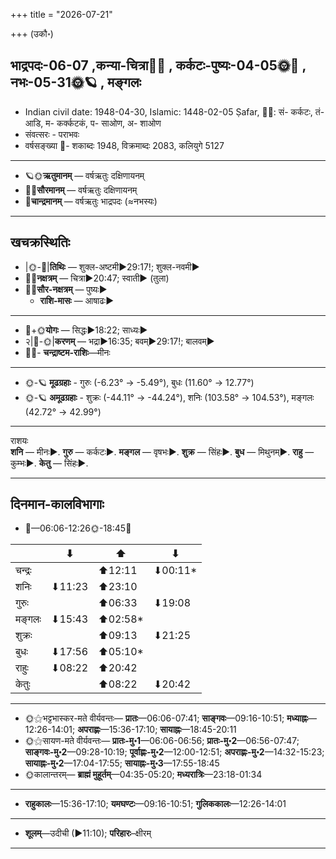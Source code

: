 +++
title = "2026-07-21"

+++
(उकौ॰)
## भाद्रपदः-06-07  ,कन्या-चित्रा🌛🌌  ,  कर्कटः-पुष्यः-04-05🌞🌌  ,  नभः-05-31🌞🪐  , मङ्गलः
- Indian civil date: 1948-04-30, Islamic: 1448-02-05 Ṣafar, 🌌🌞: सं- कर्कटः, तं- आडि, म- कर्क्कटकं, प- साओण, अ- शाओण
- संवत्सरः - पराभवः
- वर्षसङ्ख्या 🌛- शकाब्दः 1948, विक्रमाब्दः 2083, कलियुगे 5127
___________________
- 🪐🌞**ऋतुमानम्** — वर्षऋतुः दक्षिणायनम्
- 🌌🌞**सौरमानम्** — वर्षऋतुः दक्षिणायनम्
- 🌛**चान्द्रमानम्** — वर्षऋतुः भाद्रपदः (≈नभस्यः)
___________________


## खचक्रस्थितिः
- |🌞-🌛|**तिथिः** — शुक्ल-अष्टमी►29:17!; शुक्ल-नवमी►  
- 🌌🌛**नक्षत्रम्** — चित्रा►20:47; स्वाती► (तुला)  
- 🌌🌞**सौर-नक्षत्रम्** — पुष्यः►  
  - **राशि-मासः** — आषाढः► 
___________________
- 🌛+🌞**योगः** — सिद्धः►18:22; साध्यः►  
- २|🌛-🌞|**करणम्** — भद्रा►16:35; बवम्►29:17!; बालवम्►  
- 🌌🌛- **चन्द्राष्टम-राशिः**—मीनः  
___________________
- 🌞-🪐 **मूढग्रहाः** - गुरुः (-6.23° → -5.49°), बुधः (11.60° → 12.77°)
- 🌞-🪐 **अमूढग्रहाः** - शुक्रः (-44.11° → -44.24°), शनिः (103.58° → 104.53°), मङ्गलः (42.72° → 42.99°)
___________________
राशयः  
**शनि** — मीनः►. **गुरु** — कर्कटः►. **मङ्गल** — वृषभः►. **शुक्र** — सिंहः►. **बुध** — मिथुनम्►. **राहु** — कुम्भः►. **केतु** — सिंहः►. 
___________________


## दिनमान-कालविभागाः
- 🌅—06:06-12:26🌞-18:45🌇  

|      |⬇     |⬆     |⬇     |
|------|-----|-----|------|
|चन्द्रः|     |⬆12:11 |⬇00:11*|
|शनिः   |⬇11:23 |⬆23:10 |     |
|गुरुः  |     |⬆06:33 |⬇19:08 |
|मङ्गलः |⬇15:43 |⬆02:58*|     |
|शुक्रः |     |⬆09:13 |⬇21:25 |
|बुधः   |⬇17:56 |⬆05:10*|     |
|राहुः  |⬇08:22 |⬆20:42 |     |
|केतुः  |     |⬆08:22 |⬇20:42 |
___________________
- 🌞⚝भट्टभास्कर-मते वीर्यवन्तः— **प्रातः**—06:06-07:41; **साङ्गवः**—09:16-10:51; **मध्याह्नः**—12:26-14:01; **अपराह्णः**—15:36-17:10; **सायाह्नः**—18:45-20:11  
- 🌞⚝सायण-मते वीर्यवन्तः— **प्रातः-मु॰1**—06:06-06:56; **प्रातः-मु॰2**—06:56-07:47; **साङ्गवः-मु॰2**—09:28-10:19; **पूर्वाह्णः-मु॰2**—12:00-12:51; **अपराह्णः-मु॰2**—14:32-15:23; **सायाह्नः-मु॰2**—17:04-17:55; **सायाह्नः-मु॰3**—17:55-18:45  
- 🌞कालान्तरम्— **ब्राह्मं मुहूर्तम्**—04:35-05:20; **मध्यरात्रिः**—23:18-01:34  
___________________
- **राहुकालः**—15:36-17:10; **यमघण्टः**—09:16-10:51; **गुलिककालः**—12:26-14:01  
___________________
- **शूलम्**—उदीची (►11:10); **परिहारः**–क्षीरम्  
___________________
